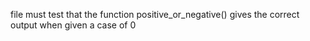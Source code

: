 file must test that the function positive_or_negative() gives the correct output when given a case of 0
